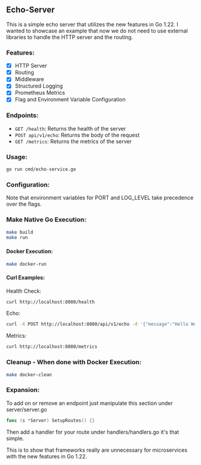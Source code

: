 ## Echo-Server

This is a simple echo server that utilizes the new features in Go 1.22.
I wanted to showcase an example that now we do not need to use external libraries to handle the HTTP server and the routing.

### Features:

- [x] HTTP Server
- [x] Routing
- [x] Middleware
- [x] Structured Logging
- [x] Prometheus Metrics
- [x] Flag and Environment Variable Configuration

### Endpoints:

- `GET /health`: Returns the health of the server
- `POST api/v1/echo`: Returns the body of the request
- `GET /metrics`: Returns the metrics of the server

### Usage:

```bash
go run cmd/echo-service.go
```

### Configuration:

Note that environment variables for PORT and LOG_LEVEL take precedence over the flags.

### Make Native Go Execution:

```bash
make build
make run
```

#### Docker Execution:

```bash
make docker-run
```

#### Curl Examples:
Health Check:
```bash
curl http://localhost:8080/health
```
Echo:
```bash
curl -X POST http://localhost:8080/api/v1/echo -d '{"message":"Hello World"}'
```
Metrics:
```bash
curl http://localhost:8080/metrics
```

### Cleanup - When done with Docker Execution:

```bash
make docker-clean
```

### Expansion:

To add on or remove an endpoint just manipulate this section under server/server.go

```go
func (s *Server) SetupRoutes() {}
```

Then add a handler for your route under handlers/handlers.go it's that simple.

This is to show that frameworks really are unnecessary for microservices with the new features in Go 1.22.